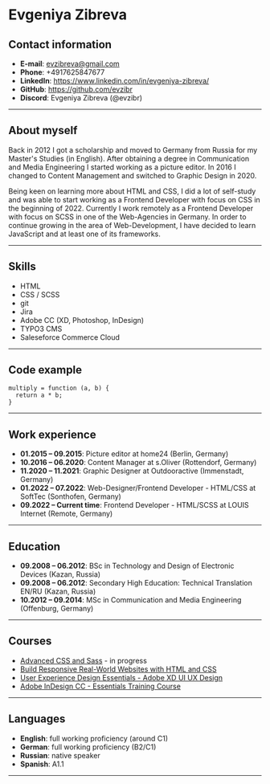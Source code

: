 # Evgeniya Zibreva

## Contact information

* **E-mail**: evzibreva@gmail.com
* **Phone**: +4917625847677
* **LinkedIn**: https://www.linkedin.com/in/evgeniya-zibreva/
* **GitHub**: https://github.com/evzibr
* **Discord**: Evgeniya Zibreva (@evzibr)

------------


## About myself

Back in 2012 I got a scholarship and moved to Germany from Russia for my Master's Studies (in English). After obtaining a degree in Communication and Media Engineering I started working as a picture editor. In 2016 I changed to Content Management and switched to Graphic Design in 2020. 

Being keen on learning more about HTML and CSS, I did a lot of self-study and was able to start working as a Frontend Developer with focus on CSS in the beginning of 2022. Currently I work remotely as a Frontend Developer with focus on SCSS in one of the Web-Agencies in Germany. In order to continue growing in the area of Web-Development, I have decided to learn JavaScript and at least one of its frameworks.

------------


## Skills

* HTML
* CSS / SCSS
* git 
* Jira
* Adobe CC (XD, Photoshop, InDesign)
* TYPO3 CMS
* Saleseforce Commerce Cloud

------------


## Code example

```
multiply = function (a, b) {
  return a * b;
}
```

------------

## Work experience

* **01.2015 – 09.2015**: Picture editor at home24 (Berlin, Germany)
* **10.2016 – 06.2020**: Content Manager at s.Oliver (Rottendorf, Germany)
* **11.2020 – 11.2021**: Graphic Designer at Outdooractive (Immenstadt, Germany)
* **01.2022 – 07.2022**: Web-Designer/Frontend Developer - HTML/CSS at SoftTec (Sonthofen, Germany)
* **09.2022 – Current time**: Frontend Developer - HTML/SCSS at LOUIS Internet (Remote, Germany)

------------


## Education

* **09.2008 – 06.2012**: BSc in Technology and Design of Electronic Devices (Kazan, Russia)
* **09.2008 – 06.2012**: Secondary High Education: Technical Translation EN/RU (Kazan, Russia)
* **10.2012 – 09.2014**: MSc in Communication and Media Engineering (Offenburg, Germany)

------------


## Courses

* [Advanced CSS and Sass](https://www.udemy.com/course/advanced-css-and-sass/) - in progress
* [Build Responsive Real-World Websites with HTML and CSS](https://www.udemy.com/course/design-and-develop-a-killer-website-with-html5-and-css3/)
* [User Experience Design Essentials - Adobe XD UI UX Design](https://www.udemy.com/course/ui-ux-web-design-using-adobe-xd/)
* [Adobe InDesign CC - Essentials Training Course](https://www.udemy.com/course/indesign-tutorial-basics-course/)

------------


## Languages

* **English**: full working proficiency (around C1)
* **German**: full working proficiency (B2/C1)
* **Russian**: native speaker
* **Spanish**: A1.1    

------------


